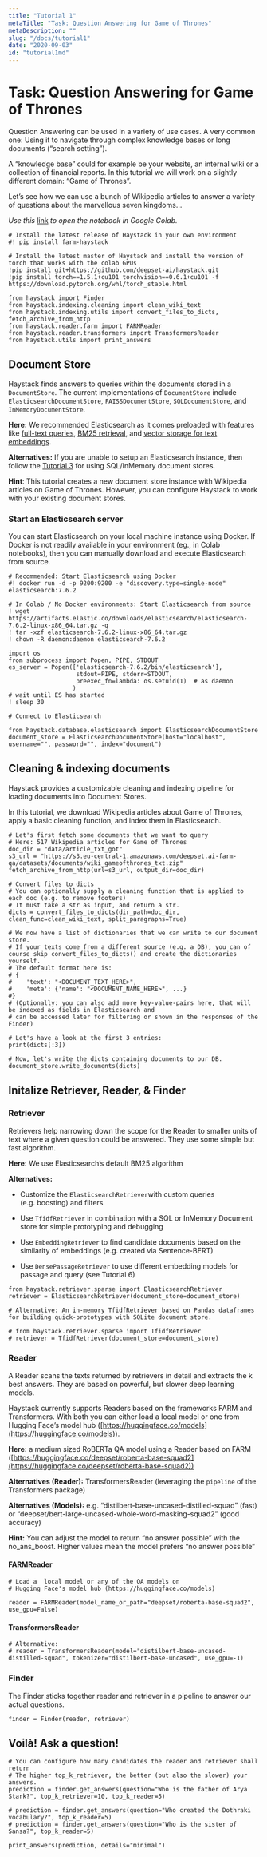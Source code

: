```yaml
---
title: "Tutorial 1"
metaTitle: "Task: Question Answering for Game of Thrones"
metaDescription: ""
slug: "/docs/tutorial1"
date: "2020-09-03"
id: "tutorial1md"
---
```




# Task: Question Answering for Game of Thrones

Question Answering can be used in a variety of use cases. A very common
one: Using it to navigate through complex knowledge bases or long
documents (“search setting”).

A “knowledge base” could for example be your website, an internal wiki
or a collection of financial reports. In this tutorial we will work on a
slightly different domain: “Game of Thrones”.

Let’s see how we can use a bunch of Wikipedia articles to answer a
variety of questions about the marvellous seven kingdoms…

*Use this*
[link](https://colab.research.google.com/github/deepset-ai/haystack/blob/master/tutorials/Tutorial1_Basic_QA_Pipeline.ipynb)
*to open the notebook in Google Colab.*

```
# Install the latest release of Haystack in your own environment
#! pip install farm-haystack

# Install the latest master of Haystack and install the version of torch that works with the colab GPUs
!pip install git+https://github.com/deepset-ai/haystack.git
!pip install torch==1.5.1+cu101 torchvision==0.6.1+cu101 -f https://download.pytorch.org/whl/torch_stable.html
```

```
from haystack import Finder
from haystack.indexing.cleaning import clean_wiki_text
from haystack.indexing.utils import convert_files_to_dicts, fetch_archive_from_http
from haystack.reader.farm import FARMReader
from haystack.reader.transformers import TransformersReader
from haystack.utils import print_answers
```

## Document Store

Haystack finds answers to queries within the documents stored in a
`DocumentStore`. The current implementations of `DocumentStore`
include `ElasticsearchDocumentStore`, `FAISSDocumentStore`,
`SQLDocumentStore`, and `InMemoryDocumentStore`.

**Here:** We recommended Elasticsearch as it comes preloaded with
features like [full-text
queries](https://www.elastic.co/guide/en/elasticsearch/reference/current/full-text-queries.html),
[BM25
retrieval](https://www.elastic.co/elasticon/conf/2016/sf/improved-text-scoring-with-bm25),
and [vector storage for text
embeddings](https://www.elastic.co/guide/en/elasticsearch/reference/7.6/dense-vector.html).

**Alternatives:** If you are unable to setup an Elasticsearch instance,
then follow the [Tutorial
3](https://github.com/deepset-ai/haystack/blob/master/tutorials/Tutorial3_Basic_QA_Pipeline_without_Elasticsearch.ipynb)
for using SQL/InMemory document stores.

**Hint**: This tutorial creates a new document store instance with
Wikipedia articles on Game of Thrones. However, you can configure
Haystack to work with your existing document stores.

### Start an Elasticsearch server

You can start Elasticsearch on your local machine instance using Docker.
If Docker is not readily available in your environment (eg., in Colab
notebooks), then you can manually download and execute Elasticsearch
from source.

```
# Recommended: Start Elasticsearch using Docker
#! docker run -d -p 9200:9200 -e "discovery.type=single-node" elasticsearch:7.6.2
```

```
# In Colab / No Docker environments: Start Elasticsearch from source
! wget https://artifacts.elastic.co/downloads/elasticsearch/elasticsearch-7.6.2-linux-x86_64.tar.gz -q
! tar -xzf elasticsearch-7.6.2-linux-x86_64.tar.gz
! chown -R daemon:daemon elasticsearch-7.6.2

import os
from subprocess import Popen, PIPE, STDOUT
es_server = Popen(['elasticsearch-7.6.2/bin/elasticsearch'],
                   stdout=PIPE, stderr=STDOUT,
                   preexec_fn=lambda: os.setuid(1)  # as daemon
                  )
# wait until ES has started
! sleep 30
```

```
# Connect to Elasticsearch

from haystack.database.elasticsearch import ElasticsearchDocumentStore
document_store = ElasticsearchDocumentStore(host="localhost", username="", password="", index="document")
```

## Cleaning & indexing documents

Haystack provides a customizable cleaning and indexing pipeline for
loading documents into Document Stores.

In this tutorial, we download Wikipedia articles about Game of Thrones,
apply a basic cleaning function, and index them in Elasticsearch.

```
# Let's first fetch some documents that we want to query
# Here: 517 Wikipedia articles for Game of Thrones
doc_dir = "data/article_txt_got"
s3_url = "https://s3.eu-central-1.amazonaws.com/deepset.ai-farm-qa/datasets/documents/wiki_gameofthrones_txt.zip"
fetch_archive_from_http(url=s3_url, output_dir=doc_dir)

# Convert files to dicts
# You can optionally supply a cleaning function that is applied to each doc (e.g. to remove footers)
# It must take a str as input, and return a str.
dicts = convert_files_to_dicts(dir_path=doc_dir, clean_func=clean_wiki_text, split_paragraphs=True)

# We now have a list of dictionaries that we can write to our document store.
# If your texts come from a different source (e.g. a DB), you can of course skip convert_files_to_dicts() and create the dictionaries yourself.
# The default format here is:
# {
#    'text': "<DOCUMENT_TEXT_HERE>",
#    'meta': {'name': "<DOCUMENT_NAME_HERE>", ...}
#}
# (Optionally: you can also add more key-value-pairs here, that will be indexed as fields in Elasticsearch and
# can be accessed later for filtering or shown in the responses of the Finder)

# Let's have a look at the first 3 entries:
print(dicts[:3])

# Now, let's write the dicts containing documents to our DB.
document_store.write_documents(dicts)
```

## Initalize Retriever, Reader, & Finder

### Retriever

Retrievers help narrowing down the scope for the Reader to smaller units
of text where a given question could be answered. They use some simple
but fast algorithm.

**Here:** We use Elasticsearch’s default BM25 algorithm

**Alternatives:**


* Customize the `ElasticsearchRetriever`with custom queries
(e.g. boosting) and filters


* Use `TfidfRetriever` in combination with a SQL or InMemory Document
store for simple prototyping and debugging


* Use `EmbeddingRetriever` to find candidate documents based on the
similarity of embeddings (e.g. created via Sentence-BERT)


* Use `DensePassageRetriever` to use different embedding models for
passage and query (see Tutorial 6)

```
from haystack.retriever.sparse import ElasticsearchRetriever
retriever = ElasticsearchRetriever(document_store=document_store)
```

```
# Alternative: An in-memory TfidfRetriever based on Pandas dataframes for building quick-prototypes with SQLite document store.

# from haystack.retriever.sparse import TfidfRetriever
# retriever = TfidfRetriever(document_store=document_store)
```

### Reader

A Reader scans the texts returned by retrievers in detail and extracts
the k best answers. They are based on powerful, but slower deep learning
models.

Haystack currently supports Readers based on the frameworks FARM and
Transformers. With both you can either load a local model or one from
Hugging Face’s model hub ([https://huggingface.co/models](https://huggingface.co/models)).

**Here:** a medium sized RoBERTa QA model using a Reader based on FARM
([https://huggingface.co/deepset/roberta-base-squad2](https://huggingface.co/deepset/roberta-base-squad2))

**Alternatives (Reader):** TransformersReader (leveraging the
`pipeline` of the Transformers package)

**Alternatives (Models):**
e.g. “distilbert-base-uncased-distilled-squad” (fast) or
“deepset/bert-large-uncased-whole-word-masking-squad2” (good accuracy)

**Hint:** You can adjust the model to return “no answer possible” with
the no_ans_boost. Higher values mean the model prefers “no answer
possible”

#### FARMReader

```
# Load a  local model or any of the QA models on
# Hugging Face's model hub (https://huggingface.co/models)

reader = FARMReader(model_name_or_path="deepset/roberta-base-squad2", use_gpu=False)
```

#### TransformersReader

```
# Alternative:
# reader = TransformersReader(model="distilbert-base-uncased-distilled-squad", tokenizer="distilbert-base-uncased", use_gpu=-1)
```

### Finder

The Finder sticks together reader and retriever in a pipeline to answer
our actual questions.

```
finder = Finder(reader, retriever)
```

## Voilà! Ask a question!

```
# You can configure how many candidates the reader and retriever shall return
# The higher top_k_retriever, the better (but also the slower) your answers.
prediction = finder.get_answers(question="Who is the father of Arya Stark?", top_k_retriever=10, top_k_reader=5)
```

```
# prediction = finder.get_answers(question="Who created the Dothraki vocabulary?", top_k_reader=5)
# prediction = finder.get_answers(question="Who is the sister of Sansa?", top_k_reader=5)
```

```
print_answers(prediction, details="minimal")
```
